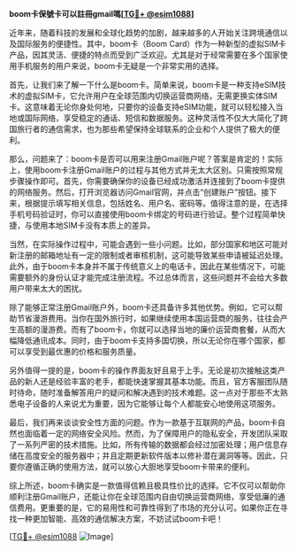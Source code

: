 **boom卡保號卡可以註冊gmail嗎[[TG💪+ @esim1088](https://t.me/s/esim1088)]**

近年来，随着科技的发展和全球化趋势的加剧，越来越多的人开始关注跨境通信以及国际服务的便捷性。其中，boom卡（Boom Card）作为一种新型的虚拟SIM卡产品，因其灵活、便捷的特点而受到广泛欢迎。尤其是对于经常需要在多个国家使用手机服务的用户来说，boom卡无疑是一个非常实用的选择。

首先，让我们来了解一下什么是boom卡。简单来说，boom卡是一种支持eSIM技术的虚拟SIM卡，它允许用户在全球范围内切换运营商网络，无需更换实体SIM卡。这意味着无论你身处何地，只要你的设备支持eSIM功能，就可以轻松接入当地或国际网络，享受稳定的通话、短信和数据服务。这种灵活性不仅大大简化了跨国旅行者的通信需求，也为那些希望保持全球联系的企业和个人提供了极大的便利。

那么，问题来了：boom卡是否可以用来注册Gmail账户呢？答案是肯定的！实际上，使用boom卡注册Gmail账户的过程与其他方式并无太大区别。只需按照常规步骤操作即可。首先，你需要确保你的设备已经成功激活并连接到了boom卡提供的网络服务。然后，打开浏览器访问Gmail官网，并点击“创建账户”按钮。接下来，根据提示填写相关信息，包括姓名、用户名、密码等。值得注意的是，在选择手机号码验证时，你可以直接使用boom卡绑定的号码进行验证。整个过程简单快捷，与使用本地SIM卡没有本质上的差异。

当然，在实际操作过程中，可能会遇到一些小问题。比如，部分国家和地区可能对新注册的邮箱地址有一定的限制或者审核机制，这可能导致某些申请被延迟处理。此外，由于boom卡本身并不属于传统意义上的电话卡，因此在某些情况下，可能需要额外的身份认证才能完成注册流程。不过总体而言，这些问题并不会给大多数用户带来太大的困扰。

除了能够正常注册Gmail账户外，boom卡还具备许多其他优势。例如，它可以帮助节省漫游费用。当你在国外旅行时，如果继续使用本国运营商的服务，往往会产生高额的漫游费。而有了boom卡，你就可以选择当地的廉价运营商套餐，从而大幅降低通讯成本。同时，由于boom卡支持多国切换，所以无论你在哪个国家，都可以享受到最优惠的价格和服务质量。

另外值得一提的是，boom卡的操作界面友好且易于上手。无论是初次接触这类产品的新人还是经验丰富的老手，都能快速掌握其基本功能。而且，官方客服团队随时待命，随时准备解答用户的疑问和解决遇到的技术难题。这一点对于那些不太熟悉电子设备的人来说尤为重要，因为它能够让每个人都能安心地使用这项服务。

最后，我们再来谈谈安全性方面的问题。作为一款基于互联网的产品，boom卡自然也面临着一定的网络安全风险。然而，为了保障用户的隐私安全，开发团队采取了一系列严密的技术措施。比如，所有传输的数据都会经过加密处理；用户信息存储在高度安全的服务器中；并且定期更新软件版本以修补潜在漏洞等等。因此，只要你遵循正确的使用方法，就可以放心大胆地享受boom卡带来的便利。

综上所述，boom卡确实是一款值得信赖且极具性价比的选择。它不仅可以帮助你顺利注册Gmail账户，还能让你在全球范围内自由切换运营商网络，享受低廉的通信费用。更重要的是，它的易用性和可靠性得到了市场的充分认可。如果你正在寻找一种更加智能、高效的通信解决方案，不妨试试boom卡吧！

[[TG💪+ @esim1088](https://t.me/s/esim1088) ![Image](https://i.postimg.cc/4NQfJmqS/Snipaste-2025-05-13-00-14-12.png)]